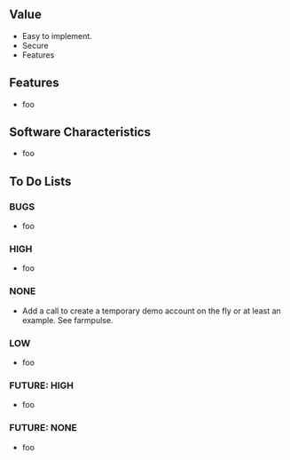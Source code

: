 

## Value

* Easy to implement.
* Secure
* Features

## Features

* foo


## Software Characteristics

* foo

## To Do Lists

### BUGS

* foo

### HIGH

* foo

### NONE

* Add a call to create a temporary demo account on the fly or at least an example. See farmpulse.

### LOW

* foo


### FUTURE: HIGH

* foo

### FUTURE: NONE

* foo